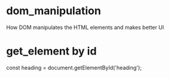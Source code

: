 # dom_manipulation
How DOM manipulates the HTML elements and makes better UI


# get_element by id 
const heading = document.getElementById('heading');  